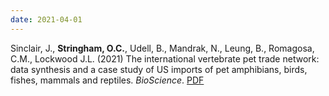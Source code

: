 ```yaml
---
date: 2021-04-01
---
```


Sinclair, J., **Stringham, O.C.**, Udell, B., Mandrak, N., Leung, B., Romagosa, C.M., Lockwood J.L. (2021) The international vertebrate pet trade network: data synthesis and a case study of US imports of pet amphibians, birds, fishes, mammals and reptiles. _BioScience_. [PDF](https://academic.oup.com/bioscience/advance-article/doi/10.1093/biosci/biab056/6288359)